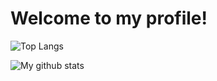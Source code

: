 # Welcome to my profile!
![Top Langs](https://github-readme-stats.vercel.app/api/top-langs/?username=Kitsuen&layout=compact&theme=tokyonight)

![My github stats](https://github-readme-stats.vercel.app/api?username=Kitsuen&show_icons=true&theme=tokyonight)
